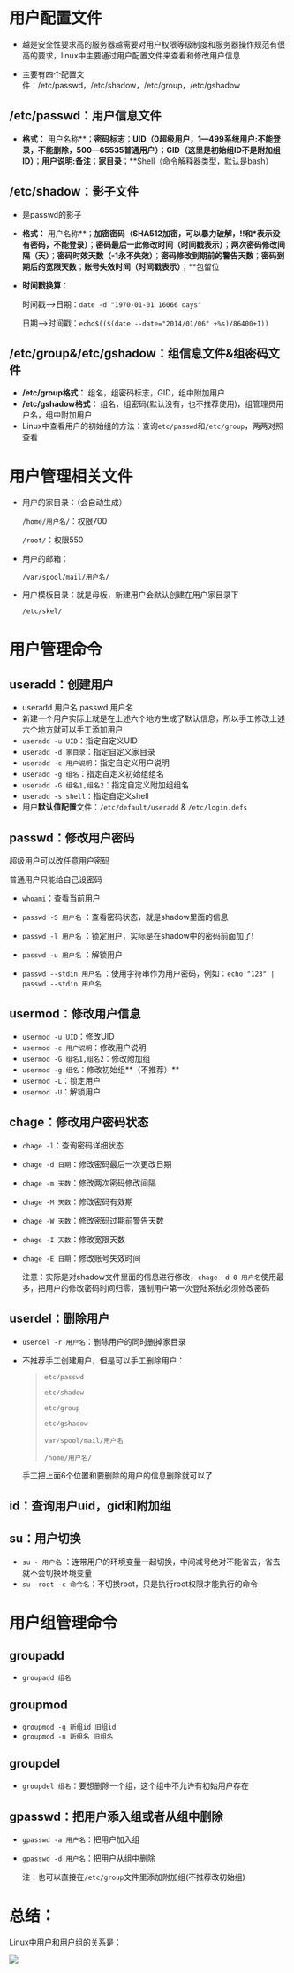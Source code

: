 
# 用户配置文件

* 越是安全性要求高的服务器越需要对用户权限等级制度和服务器操作规范有很高的要求，linux中主要通过用户配置文件来查看和修改用户信息

* 主要有四个配置文件：/etc/passwd，/etc/shadow，/etc/group，/etc/gshadow

##     /etc/passwd：用户信息文件

* **格式：** 用户名称**；**密码标志**；**UID（0超级用户，1—499系统用户:不能登录，不能删除，500—65535普通用户）**；**GID（这里是初始组ID不是附加组ID）**；**用户说明:备注**；**家目录**；**Shell（命令解释器类型，默认是bash）

##     /etc/shadow：影子文件

* 是passwd的影子

* **格式：** 用户名称**；**加密密码（SHA512加密，可以暴力破解，!!和*表示没有密码，不能登录）**；**密码最后一此修改时间（时间戳表示）**；**两次密码修改间隔（天）**；**密码时效天数（-1永不失效）**；**密码修改到期前的警告天数**；**密码到期后的宽限天数**；**账号失效时间（时间戳表示）**；**包留位

* **时间戳换算**：

  时间戳—>日期：`date -d "1970-01-01 16066 days"`

  日期—>时间戳：`echo$(($(date --date="2014/01/06" +%s)/86400+1))`

##     /etc/group&/etc/gshadow：组信息文件&组密码文件

* **/etc/group格式：** 组名，组密码标志，GID，组中附加用户 
* **/etc/gshadow格式：** 组名，组密码(默认没有，也不推荐使用)，组管理员用户名，组中附加用户
* Linux中查看用户的初始组的方法：查询`etc/passwd`和`/etc/group`，两两对照查看

# 用户管理相关文件

* 用户的家目录：（会自动生成）

  `/home/用户名/`：权限700

  `/root/`：权限550

* 用户的邮箱：

  `/var/spool/mail/用户名/`

* 用户模板目录：就是母板，新建用户会默认创建在用户家目录下

  `/etc/skel/`

# 用户管理命令

##     useradd：创建用户

* useradd 用户名        passwd 用户名
* 新建一个用户实际上就是在上述六个地方生成了默认信息，所以手工修改上述六个地方就可以手工添加用户
* `useradd -u UID`：指定自定义UID
* `useradd -d 家目录`：指定自定义家目录
* `useradd -c 用户说明`：指定自定义用户说明
* `useradd -g 组名`：指定自定义初始组组名
* `useradd -G 组名1,组名2`：指定自定义附加组组名
* `useradd -s shell`：指定自定义shell
* 用户**默认值配置**文件：`/etc/default/useradd` & `/etc/login.defs` 

##     passwd：修改用户密码

超级用户可以改任意用户密码

普通用户只能给自己设密码

* `whoami`：查看当前用户

* `passwd -S 用户名` ：查看密码状态，就是shadow里面的信息
* `passwd -l 用户名` ：锁定用户，实际是在shadow中的密码前面加了!
* `passwd -u 用户名` ：解锁用户
* `passwd --stdin 用户名` ：使用字符串作为用户密码，例如：`echo "123" | passwd --stdin 用户名`

##     usermod：修改用户信息

* `usermod -u UID`：修改UID
* `usermod -c 用户说明`：修改用户说明
* `usermod -G 组名1,组名2`：修改附加组
* `usermod -g 组名`：修改初始组**（不推荐）**
* `usermod -L`：锁定用户
* `usermod -U`：解锁用户

##     chage：修改用户密码状态

* `chage -l`：查询密码详细状态

* `chage -d 日期`：修改密码最后一次更改日期

* `chage -m 天数`：修改两次密码修改间隔

* `chage -M 天数`：修改密码有效期

* `chage -W 天数`：修改密码过期前警告天数

* `chage -I 天数`：修改宽限天数

* `chage -E 日期`：修改账号失效时间

  注意：实际是对shadow文件里面的信息进行修改，`chage -d 0 用户名`使用最多，把用户的修改密码时间归零，强制用户第一次登陆系统必须修改密码

##     userdel：删除用户

* `userdel -r 用户名`：删除用户的同时删掉家目录

* 不推荐手工创建用户，但是可以手工删除用户：

  >`etc/passwd`
  >
  >`etc/shadow`
  >
  >`etc/group`
  >
  >`etc/gshadow`
  >
  >`var/spool/mail/用户名`
  >
  >`/home/用户名/`

  手工把上面6个位置和要删除的用户的信息删除就可以了

##     id：查询用户uid，gid和附加组

##     su：用户切换

* `su - 用户名` ：连带用户的环境变量一起切换，中间减号绝对不能省去，省去就不会切换环境变量
* `su -root -c 命令名`：不切换root，只是执行root权限才能执行的命令

# 用户组管理命令

##     groupadd

* `groupadd 组名`

##     groupmod

* `groupmod -g 新组id 旧组id`
* `groupmod -n 新组名 旧组名`

##     groupdel

* `groupdel 组名`：要想删除一个组，这个组中不允许有初始用户存在

##     gpasswd：把用户添入组或者从组中删除

* `gpasswd -a 用户名`：把用户加入组

* `gpasswd -d 用户名`：把用户从组中删除

  注：也可以直接在`/etc/group`文件里添加附加组(不推荐改初始组)

# 总结：

Linux中用户和用户组的关系是：

![](https://jack-blog-img.obs.cn-north-4.myhuaweicloud.com/github-page/img20220521225137.png)

